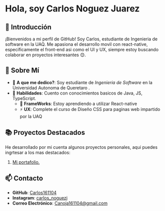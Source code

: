 # Hola, soy Carlos Noguez Juarez

## 👋 Introducción

¡Bienvenidos a mi perfil de GitHub! Soy Carlos, estudiante de Ingenieria de software en la UAQ. Me apasiona el desarrollo movil con react-native, especificamente el front-end asi como el UI y UX, siempre estoy buscando colaborar en proyectos interesantes 😊.

## 🌟 Sobre Mí

- 🌱 **A que me dedico?**: Soy estudiante de *Ingenieria de Software* en la Universidad Autonoma de Queretaro .
- 🔭 **Habilidades**: Cuento con conocimientos basicos de Java, JS, TypeScript.
    - 🤔 **FrameWorks**: Estoy aprendiendo a utilizar React-native
    - ⚡ **UX**: Complete el curso de Diseño CSS para paginas web impartido por la UAQ

## 📚 Proyectos Destacados
He desarrollado por mi cuenta algunos proyectos personales, aqui puedes ingrtesar a los mas destacados: 
1. [Mi portafolio.](https://github.com/Carlos161104/Portafolio)


## 📫 Contacto

- **GitHub**: [Carlos161104](https://github.com/Carlos161104/Carlos161104)
- **Instagram**: [carlos_noguezj](https://www.instagram.com/carlos_noguezj/#)
- **Correo Electrónico**: Canoja161104@gmail.com



<!--
**Carlos161104/Carlos161104** is a ✨ _special_ ✨ repository because its `README.md` (this file) appears on your GitHub profile.

Here are some ideas to get you started:

- 🔭 I’m currently working on ...
- 🌱 I’m currently learning ...
- 👯 I’m looking to collaborate on ...
- 🤔 I’m looking for help with ...
- 💬 Ask me about ...
- 📫 How to reach me: ...
- 😄 Pronouns: ...
- ⚡ Fun fact: ...
-->

